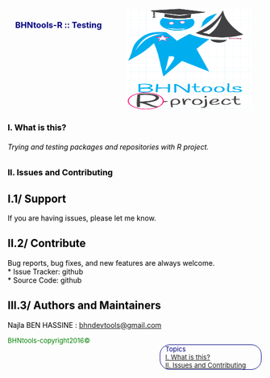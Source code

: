 
<html>
<head>
  <meta charset="utf-8" />
  <title>BHNtools-R</title>
  <script type="text/javascript" src="http://code.jquery.com/jquery-latest.min.js"></script>
  <!--[if lt IE 9]>
    <script src="http://html5shiv.googlecode.com/svn/trunk/html5.js"></script>
  <![endif]-->
</head>

<body>
<article>
  <div>
    <header>
        <section style="color:blue;float:right;padding-right:20px;">
        <img src="BHNtools-R-test.png" style="width:250px;height:200px;">
        </section>
        <section style="color:navy;float:left;padding-left:15px;">
        <h1>BHNtools-R :: Testing</h1>

 </div>
<section id="content"style="color:black;float:left;">
<h1 id='idtitle1'>I. What is this?</h1>
<H6>Trying and testing packages and repositories with R project.</p>


<h1 id='idtitle4'>II. Issues and Contributing</h1> 
<h2>I.1/ Support</h2>
<p>
If you are having issues, please let me know.
</p>
<h2>II.2/ Contribute</h2>
<p>Bug reports, bug fixes, and new features are always welcome.<br>
* Issue Tracker: github<br>
* Source Code: github</p>
<h2 id='idtitleE'>III.3/ Authors and Maintainers</h2>
<p>Najla BEN HASSINE : <a href="MAILTO:bhndevtools@gmail.com?Subject=DockerBIum">bhndevtools@gmail.com</a></p>
<section style="font: bold;color:green;align:center;font-size:small;">
<footer>BHNtools-copyright2016©</footer>
</section>
</section>
</article>
<aside style='float:right; font:bold; color:navy; align:center; font-size:small; border: 1.5px solid; border-radius:20px; width:200px;'>
<!--div style="font:bold;color:navt;align:center;font-size:small; border: 2px solid; border-radius:25px;"-->
<div style='font:bold;width:250px;padding-left:5px; padding-right:5px; margin-left:5px;'>Topics
<br>
<a href=#idtitle1>I. What is this?</a>
<br>
<a href=#idtitle4>II. Issues and Contributing</a>
</div>
</aside>
</body>
</html>
